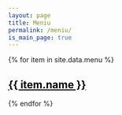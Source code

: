 ```yaml
---
layout: page
title: Meniu
permalink: /meniu/
is_main_page: true
---
```


<div class="menu">
  {% for item in site.data.menu %}
  <div class="category {{ item.id }}">
    <a href="{{ site.baseurl }}/{{ item.id }}" style="color: black;-webkit-tap-highlight-color: rgba(0,0,0,0);-webkit-tap-highlight-color: transparent;"><h2>{{ item.name }}</h2></a>
    
  </div>
  {% endfor %}
</div>
